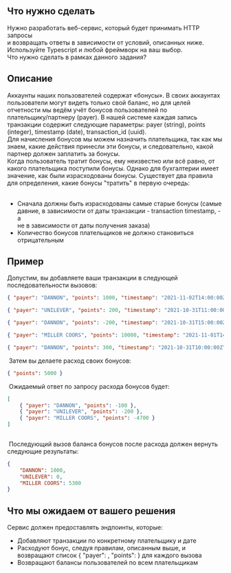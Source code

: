 ## Что нужно сделать
Нужно разработать веб-сервис, который будет принимать HTTP запросы  
и возвращать ответы в зависимости от условий, описанных ниже.  
Используйте Typescript и любой фреймворк на ваш выбор.  
​
Что нужно сделать в рамках данного задания?
​
## Описание
Аккаунты наших пользователей содержат «бонусы». В своих аккаунтах  
пользователи могут видеть только свой баланс, но для целей  
отчетности мы ведём учёт бонусов пользователей по  
плательщику/партнеру (payer). В нашей системе каждая запись  
транзакции содержит следующие параметры: payer (string), points  
(integer), timestamp (date), transaction_id (uuid).  
​
Для начисления бонусов мы можем назначить плательщика, так как мы  
знаем, какие действия принесли эти бонусы, и следовательно, какой  
партнер должен заплатить за бонусы.  
​
Когда пользователь тратит бонусы, ему неизвестно или всё равно, от  
какого плательщика поступили бонусы. Однако для бухгалтерии имеет  
значение, как были израсходованы бонусы. Существует два правила  
для определения, какие бонусы "тратить" в первую очередь:  
​
- Cначала должны быть израсходованы самые старые бонусы (самые  
давние, в зависимости от даты транзакции - transaction timestamp, - а  
не в зависимости от даты получения заказа)  
- Количество бонусов плательщиков не должно становиться  
отрицательным
​
## Пример
Допустим, вы добавляете ваши транзакции в следующей последовательности вызовов:
``` json
{ "payer": "DANNON", "points": 1000, "timestamp": "2021-11-02T14:00:00Z", "transaction_id": "1b69658b-beba-4dcb-acb3-b007b52c303d"}

{ "payer": "UNILEVER", "points": 200, "timestamp": "2021-10-31T11:00:00Z", "transaction_id": "ef57e101-a177-4c02-898e-86fcc888380f" }

{ "payer": "DANNON", "points": -200, "timestamp": "2021-10-31T15:00:00Z", "transaction_id": "fcfedc80-c6e7-4a87-a725-9ffb778ed748" }

{ "payer": "MILLER COORS", "points": 10000, "timestamp": "2021-11-01T14:00:00Z", "transaction_id": "b5560931-6036-47f4-b460-f688cfebe6ce" }

{ "payer": "DANNON", "points": 300, "timestamp": "2021-10-31T10:00:00Z", "transaction_id": "9293462a-957c-4dcb-b1e0-18299575288e" }
```
​
Затем вы делаете расход своих бонусов:
```json
{ "points": 5000 }
```
​
Ожидаемый ответ по запросу расхода бонусов будет:
​
```json
[
	{ "payer": "DANNON", "points": -100 },
	{ "payer": "UNILEVER", "points": -200 },
	{ "payer": "MILLER COORS", "points": -4700 }
]
​
```
​
Последующий вызов баланса бонусов после расхода должен вернуть следующие результаты:
​
```json
{
	"DANNON": 1000,
	"UNILEVER": 0,
	"MILLER COORS": 5300
}
```

## Что мы ожидаем от вашего решения
Сервис должен предоставлять эндпоинты, которые:
- Добавляют транзакции по конкретному плательщику и дате
- Расходуют бонус, следуя правилам, описанным выше, и возвращают список 
 { "payer": <string>, "points": <integer>} для каждого вызова
- Возвращают балансы пользователей по всем плательщикам
​	
